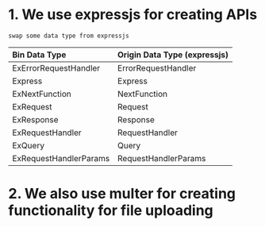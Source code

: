 # 1. We use **expressjs** for creating APIs

`swap some data type from expressjs`

| Bin Data Type          | Origin Data Type (expressjs) |
| :--------------------- | :--------------------------- |
| ExErrorRequestHandler  | ErrorRequestHandler          |
| Express                | Express                      |
| ExNextFunction         | NextFunction                 |
| ExRequest              | Request                      |
| ExResponse             | Response                     |
| ExRequestHandler       | RequestHandler               |
| ExQuery                | Query                        |
| ExRequestHandlerParams | RequestHandlerParams         |

# 2. We also use **multer** for creating functionality for file uploading
